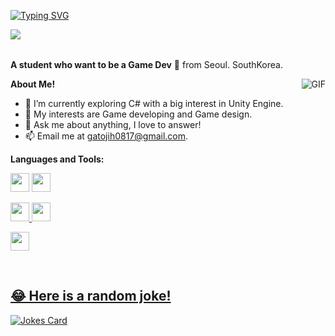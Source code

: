 <a href="https://git.io/typing-svg"><img src="https://readme-typing-svg.herokuapp.com?font=Fira+Code&size=30&pause=1000&width=435&lines=Hi%2C+I'm+Eno!%F0%9F%91%BB" alt="Typing SVG" /></a>

<img src="https://komarev.com/ghpvc/?username=JeonEno&color=blueviolet" align="left">



<br />
<br />

**A student who want to be a Game Dev** 🚀 from Seoul. SouthKorea.

  <img align="right" alt="GIF" src="https://i.pinimg.com/originals/e4/26/70/e426702edf874b181aced1e2fa5c6cde.gif" />

**About Me!**

- 🌱 I’m currently exploring C# with a big interest in Unity Engine. 
- 🤔 My interests are Game developing and Game design.
- 💬 Ask me about anything, I love to answer!
- 📫 Email me at [gatojih0817@gmail.com](mailto:gatojih0817@gmail.com).


**Languages and Tools:**  

<img height="30" src="https://img.shields.io/badge/C%23-black?style=flat&logo=csharp&logoColor=white"/></code>
<img height="30" src="https://img.shields.io/badge/C++-black?style=flat&logo=cplusplus&logoColor=white"/></code>

<a href="https://unity.com/"><img height="30" src="https://img.shields.io/badge/UNITY-black?style=flat&logo=unity&logoColor=white"/></code>
<a href="https://www.unrealengine.com/"><img height="30" src="https://img.shields.io/badge/UNREAL-black?style=flat&logo=UnrealEngine&logoColor=white"/></code>

<a href="https://github.com/"><img height="30" src="https://img.shields.io/badge/Github-black?style=flat&logo=github&logoColor=white"/></code>



<br />

## 😂 Here is a random joke!
![Jokes Card](https://readme-jokes.vercel.app/api)
